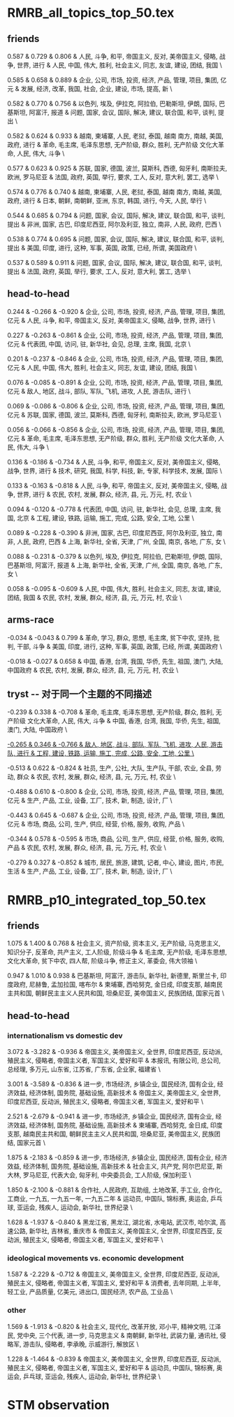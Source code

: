 # RMRB_all_topics_top_50.tex

## friends 

0.587 & 0.729 & 0.806 & 人民, 斗争, 和平, 帝国主义, 反对, 美帝国主义, 侵略, 战争, 世界, 进行 & 人民, 中国, 伟大, 胜利, 社会主义, 同志, 友谊, 建设, 团结, 我国 \\ 



0.585 & 0.658 & 0.889 & 企业, 公司, 市场, 投资, 经济, 产品, 管理, 项目, 集团, 亿元 & 发展, 经济, 改革, 我国, 社会, 企业, 建设, 市场, 提高, 新 \\

0.582 & 0.770 & 0.756 & 以色列, 埃及, 伊拉克, 阿拉伯, 巴勒斯坦, 伊朗, 国际, 巴基斯坦, 阿富汗, 报道 & 问题, 国家, 会议, 国际, 解决, 建议, 联合国, 和平, 谈判, 提出 \\

0.582 & 0.624 & 0.933 & 越南, 柬埔寨, 人民, 老挝, 泰国, 越南 南方, 南越, 美国, 政府, 进行 & 革命, 毛主席, 毛泽东思想, 无产阶级, 群众, 胜利, 无产阶级 文化大革命, 人民, 伟大, 斗争 \\

0.577 & 0.623 & 0.925 & 苏联, 国家, 德国, 波兰, 莫斯科, 西德, 匈牙利, 南斯拉夫, 欧洲, 罗马尼亚 & 法国, 政府, 英国, 举行, 要求, 工人, 反对, 意大利, 罢工, 选举 \\

0.574 & 0.776 & 0.740 & 越南, 柬埔寨, 人民, 老挝, 泰国, 越南 南方, 南越, 美国, 政府, 进行 & 日本, 朝鲜, 南朝鲜, 亚洲, 东京, 韩国, 进行, 今天, 人民, 举行 \\

0.544 & 0.685 & 0.794 & 问题, 国家, 会议, 国际, 解决, 建议, 联合国, 和平, 谈判, 提出 & 非洲, 国家, 古巴, 印度尼西亚, 阿尔及利亚, 独立, 南非, 人民, 政府, 巴西 \\

0.538 & 0.774 & 0.695 & 问题, 国家, 会议, 国际, 解决, 建议, 联合国, 和平, 谈判, 提出 & 美国, 印度, 进行, 这种, 军事, 英国, 政策, 已经, 所谓, 美国政府 \\

0.537 & 0.589 & 0.911 & 问题, 国家, 会议, 国际, 解决, 建议, 联合国, 和平, 谈判, 提出 & 法国, 政府, 英国, 举行, 要求, 工人, 反对, 意大利, 罢工, 选举 \\

## head-to-head 

0.244 & -0.266 & -0.920 & 企业, 公司, 市场, 投资, 经济, 产品, 管理, 项目, 集团, 亿元 & 人民, 斗争, 和平, 帝国主义, 反对, 美帝国主义, 侵略, 战争, 世界, 进行 \\

0.227 & -0.263 & -0.861 & 企业, 公司, 市场, 投资, 经济, 产品, 管理, 项目, 集团, 亿元 & 代表团, 中国, 访问, 驻, 新华社, 会见, 总理, 主席, 我国, 北京 \\ 

0.201 & -0.237 & -0.846 & 企业, 公司, 市场, 投资, 经济, 产品, 管理, 项目, 集团, 亿元 & 人民, 中国, 伟大, 胜利, 社会主义, 同志, 友谊, 建设, 团结, 我国 \\

0.076 & -0.085 & -0.891 & 企业, 公司, 市场, 投资, 经济, 产品, 管理, 项目, 集团, 亿元 & 敌人, 地区, 战斗, 部队, 军队, 飞机, 进攻, 人民, 游击队, 进行 \\

0.069 & -0.086 & -0.806 & 企业, 公司, 市场, 投资, 经济, 产品, 管理, 项目, 集团, 亿元 & 苏联, 国家, 德国, 波兰, 莫斯科, 西德, 匈牙利, 南斯拉夫, 欧洲, 罗马尼亚 \\

0.056 & -0.066 & -0.856 & 企业, 公司, 市场, 投资, 经济, 产品, 管理, 项目, 集团, 亿元 & 革命, 毛主席, 毛泽东思想, 无产阶级, 群众, 胜利, 无产阶级 文化大革命, 人民, 伟大, 斗争 \\



0.136 & -0.186 & -0.734 & 人民, 斗争, 和平, 帝国主义, 反对, 美帝国主义, 侵略, 战争, 世界, 进行 & 技术, 研究, 我国, 科学, 科技, 新, 专家, 科学技术, 发展, 国际 \\

0.133 & -0.163 & -0.818 & 人民, 斗争, 和平, 帝国主义, 反对, 美帝国主义, 侵略, 战争, 世界, 进行 & 农民, 农村, 发展, 群众, 经济, 县, 元, 万元, 村, 农业 \\

0.094 & -0.120 & -0.778 & 代表团, 中国, 访问, 驻, 新华社, 会见, 总理, 主席, 我国, 北京 & 工程, 建设, 铁路, 运输, 施工, 完成, 公路, 安全, 工地, 公里 \\

0.089 & -0.228 & -0.390 & 非洲, 国家, 古巴, 印度尼西亚, 阿尔及利亚, 独立, 南非, 人民, 政府, 巴西 & 上海, 新华社, 全省, 天津, 广州, 全国, 南京, 各地, 广东, 女 \\

0.088 & -0.231 & -0.379 & 以色列, 埃及, 伊拉克, 阿拉伯, 巴勒斯坦, 伊朗, 国际, 巴基斯坦, 阿富汗, 报道 & 上海, 新华社, 全省, 天津, 广州, 全国, 南京, 各地, 广东, 女 \\

0.058 & -0.095 & -0.609 & 人民, 中国, 伟大, 胜利, 社会主义, 同志, 友谊, 建设, 团结, 我国 & 农民, 农村, 发展, 群众, 经济, 县, 元, 万元, 村, 农业 \\

## arms-race 

-0.034 & -0.043 & 0.799 & 革命, 学习, 群众, 思想, 毛主席, 贫下中农, 坚持, 批判, 干部, 斗争 & 美国, 印度, 进行, 这种, 军事, 英国, 政策, 已经, 所谓, 美国政府 \\

-0.018 & -0.027 & 0.658 & 中国, 香港, 台湾, 我国, 华侨, 先生, 祖国, 澳门, 大陆, 中国政府 & 农民, 农村, 发展, 群众, 经济, 县, 元, 万元, 村, 农业 \\



## tryst -- 对于同一个主题的不同描述

-0.239 & 0.338 & -0.708 & 革命, 毛主席, 毛泽东思想, 无产阶级, 群众, 胜利, 无产阶级 文化大革命, 人民, 伟大, 斗争 & 中国, 香港, 台湾, 我国, 华侨, 先生, 祖国, 澳门, 大陆, 中国政府 \\

<u>-0.265 & 0.346 & -0.766 & 敌人, 地区, 战斗, 部队, 军队, 飞机, 进攻, 人民, 游击队, 进行 & 工程, 建设, 铁路, 运输, 施工, 完成, 公路, 安全, 工地, 公里 \\</u>

-0.513 & 0.622 & -0.824 & 社员, 生产, 公社, 大队, 生产队, 干部, 农业, 全县, 劳动, 群众 & 农民, 农村, 发展, 群众, 经济, 县, 元, 万元, 村, 农业 \\

-0.488 & 0.610 & -0.800 & 企业, 公司, 市场, 投资, 经济, 产品, 管理, 项目, 集团, 亿元 & 生产, 产品, 工业, 设备, 工厂, 技术, 新, 制造, 设计, 厂 \\

-0.443 & 0.645 & -0.687 & 企业, 公司, 市场, 投资, 经济, 产品, 管理, 项目, 集团, 亿元 & 市场, 商品, 公司, 生产, 供应, 经营, 价格, 服务, 收购, 产品 \\

-0.344 & 0.578 & -0.595 & 市场, 商品, 公司, 生产, 供应, 经营, 价格, 服务, 收购, 产品 & 农民, 农村, 发展, 群众, 经济, 县, 元, 万元, 村, 农业 \\

-0.279 & 0.327 & -0.852 & 城市, 居民, 旅游, 建筑, 记者, 中心, 建设, 图片, 市民, 生活 & 生产, 产品, 工业, 设备, 工厂, 技术, 新, 制造, 设计, 厂 \\

# RMRB_p10_integrated_top_50.tex

## friends 

1.075 & 1.400 & 0.768 & 社会主义, 资产阶级, 资本主义, 无产阶级, 马克思主义, 知识分子, 反革命, 共产主义, 工人阶级, 阶级斗争 & 毛主席, 无产阶级, 毛泽东思想, 文化大革命, 贫下中农, 四人帮, 阶级斗争, 修正主义, 革委会, 伟大领袖 \\

0.947 & 1.010 & 0.938 & 巴基斯坦, 阿富汗, 游击队, 新华社, 新德里, 斯里兰卡, 印度政府, 尼赫鲁, 孟加拉国, 喀布尔 & 柬埔寨, 西哈努克, 金日成, 印度支那, 越南民主共和国, 朝鲜民主主义人民共和国, 坦桑尼亚, 美帝国主义, 民族团结, 国家元首 \\



## head-to-head 

### internationalism vs domestic dev 

3.072 & -3.282 & -0.936 & 帝国主义, 美帝国主义, 全世界, 印度尼西亚, 反动派, 殖民主义, 侵略者, 帝国主义者, 军国主义, 爱好和平 & 本报讯, 有限公司, 总公司, 总经理, 多万元, 山东省, 江苏省, 广东省, 企业家, 福建省 \\

3.001 & -3.589 & -0.836 & 进一步, 市场经济, 乡镇企业, 国民经济, 国有企业, 经济效益, 经济体制, 国务院, 基础设施, 高新技术 & 帝国主义, 美帝国主义, 全世界, 印度尼西亚, 反动派, 殖民主义, 侵略者, 帝国主义者, 军国主义, 爱好和平 \\

2.521 & -2.679 & -0.941 & 进一步, 市场经济, 乡镇企业, 国民经济, 国有企业, 经济效益, 经济体制, 国务院, 基础设施, 高新技术 & 柬埔寨, 西哈努克, 金日成, 印度支那, 越南民主共和国, 朝鲜民主主义人民共和国, 坦桑尼亚, 美帝国主义, 民族团结, 国家元首 \\

1.875 & -2.183 & -0.859 & 进一步, 市场经济, 乡镇企业, 国民经济, 国有企业, 经济效益, 经济体制, 国务院, 基础设施, 高新技术 & 社会主义, 共产党, 阿尔巴尼亚, 斯大林, 罗马尼亚, 代表大会, 匈牙利, 中央委员会, 工人阶级, 保加利亚 \\

1.850 & -2.100 & -0.881 & 合作社, 人民政府, 互助组, 土地改革, 手工业, 合作化, 工商业, 一九五, 一九五一年, 一九五二年 & 运动员, 中国队, 锦标赛, 奥运会, 乒乓球, 亚运会, 残疾人, 运动会, 新华社, 世界纪录 \\ 

1.628 & -1.937 & -0.840 & 黑龙江省, 黑龙江, 湖北省, 水电站, 武汉市, 哈尔滨, 高速公路, 新华社, 吉林省, 重庆市 & 帝国主义, 美帝国主义, 全世界, 印度尼西亚, 反动派, 殖民主义, 侵略者, 帝国主义者, 军国主义, 爱好和平 \\

### ideological movements vs. economic development 

1.587 & -2.229 & -0.712 & 帝国主义, 美帝国主义, 全世界, 印度尼西亚, 反动派, 殖民主义, 侵略者, 帝国主义者, 军国主义, 爱好和平 & 消费者, 去年同期, 上半年, 轻工业, 产品质量, 亿美元, 进出口, 国民经济, 农产品, 工业品 \\





### other 

1.569 & -1.913 & -0.820 & 社会主义, 现代化, 改革开放, 邓小平, 精神文明, 江泽民, 党中央, 三个代表, 进一步, 马克思主义 & 南朝鲜, 新华社, 武装力量, 通讯社, 侵略军, 游击队, 侵略者, 李承晚, 示威游行, 解放区 \\

1.228 & -1.464 & -0.839 & 帝国主义, 美帝国主义, 全世界, 印度尼西亚, 反动派, 殖民主义, 侵略者, 帝国主义者, 军国主义, 爱好和平 & 运动员, 中国队, 锦标赛, 奥运会, 乒乓球, 亚运会, 残疾人, 运动会, 新华社, 世界纪录 \\







# STM observation 

